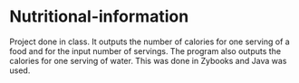 # Nutritional-information
Project done in class. It outputs the number of calories for one serving of a food and for the input number of servings. The program also outputs the calories for one serving of water. This was done in Zybooks and Java was used. 
